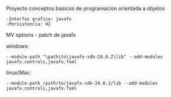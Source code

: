 Proyecto conceptos basicos de programacion orientada a objetos

    -Interfaz grafica: javafx
    -Persistencia: H2

MV options - patch de javafx 

windows:

    --module-path "\path\to\javafx-sdk-24.0.2\lib" --add-modules javafx.controls,javafx.fxml

linux/Mac:

    --module-path /path/to/javafx-sdk-24.0.2/lib --add-modules javafx.controls,javafx.fxml

